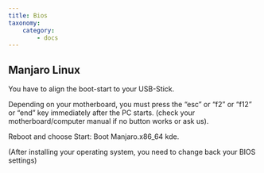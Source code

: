 ```yaml
---
title: Bios
taxonomy:
    category:
        - docs
---
```


## Manjaro Linux

You have to align the boot-start to your USB-Stick.

Depending on your motherboard, you must press the “esc” or “f2” or “f12” or “end” key immediately after the PC starts.
(check your motherboard/computer manual if no button works or ask us).

Reboot and choose Start: Boot Manjaro.x86_64 kde.

(After installing your operating system, you need to change back your BIOS settings)